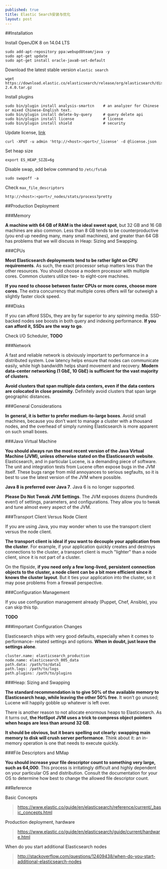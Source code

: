 ```yaml
---
published: true
title: Elastic Search安装与优化
layout: post
---
```

##Installation

Install OpenJDK 8 on 14.04 LTS

    sudo add-apt-repository ppa:webupd8team/java -y
    sudo apt-get update
    sudo apt-get install oracle-java8-set-default

Download the latest stable version `elastic search`

    wget https://download.elastic.co/elasticsearch/release/org/elasticsearch/distribution/tar/elasticsearch/2.4.0/elasticsearch-2.4.0.tar.gz

Install plugins

    sudo bin/plugin install analysis-smartcn    # an analyzer for Chinese or mixed Chinese-English text.
    sudo bin/plugin install delete-by-query     # query delete api
    sudo bin/plugin install license             # license
    sudo bin/plugin install shield              # security

Update license, [link](https://www.elastic.co/guide/en/marvel/current/license-management.html)

    curl -XPUT -u admin 'http://<host>:<port>/_license' -d @license.json

Set heap size

    export ES_HEAP_SIZE=6g
    
Disable swap, add below command to `/etc/fstab`

    sudo swapoff -a
    
Check `max_file_descriptors`

    http://<host>:<port>/_nodes/stats/process?pretty

##Production Deployment


###Memory

**A machine with 64 GB of RAM is the ideal sweet spot**, but 32 GB and 16 GB machines are also common. Less than 8 GB tends to be counterproductive (you end up needing many, many small machines), and greater than 64 GB has problems that we will discuss in Heap: Sizing and Swapping.

###CPUs

**Most Elasticsearch deployments tend to be rather light on CPU requirements**. As such, the exact processor setup matters less than the other resources. You should choose a modern processor with multiple cores. Common clusters utilize two- to eight-core machines.

**If you need to choose between faster CPUs or more cores, choose more cores**. The extra concurrency that multiple cores offers will far outweigh a slightly faster clock speed.


###Disks

If you can afford SSDs, they are by far superior to any spinning media. SSD-backed nodes see boosts in both query and indexing performance. **If you can afford it, SSDs are the way to go**.

Check I/O Scheduler, **TODO**

###Network

A fast and reliable network is obviously important to performance in a distributed system. Low latency helps ensure that nodes can communicate easily, while high bandwidth helps shard movement and recovery. **Modern data-center networking (1 GbE, 10 GbE) is sufficient for the vast majority of clusters**.

**Avoid clusters that span multiple data centers, even if the data centers are colocated in close proximity**. Definitely avoid clusters that span large geographic distances.

###General Considerations

**In general, it is better to prefer medium-to-large boxes**. Avoid small machines, because you don’t want to manage a cluster with a thousand nodes, and the overhead of simply running Elasticsearch is more apparent on such small boxes.


###Java Virtual Machine

**You should always run the most recent version of the Java Virtual Machine (JVM), unless otherwise stated on the Elasticsearch website**. Elasticsearch, and in particular Lucene, is a demanding piece of software. The unit and integration tests from Lucene often expose bugs in the JVM itself. These bugs range from mild annoyances to serious segfaults, so it is best to use the latest version of the JVM where possible.

**Java 8 is preferred over Java 7**. Java 6 is no longer supported.

**Please Do Not Tweak JVM Settings**. The JVM exposes dozens (hundreds even!) of settings, parameters, and configurations. They allow you to tweak and tune almost every aspect of the JVM.

###Transport Client Versus Node Client

If you are using Java, you may wonder when to use the transport client versus the node client.

**The transport client is ideal if you want to decouple your application from the cluster**. For example, if your application quickly creates and destroys connections to the cluster, a transport client is much "lighter" than a node client, since it is not part of a cluster.

On the flipside, **if you need only a few long-lived, persistent connection objects to the cluster, a node client can be a bit more efficient since it knows the cluster layout**. But it ties your application into the cluster, so it may pose problems from a firewall perspective.

###Configuration Management

If you use configuration management already (Puppet, Chef, Ansible), you can skip this tip.

**TODO**

###Important Configuration Changes

Elasticsearch ships with very good defaults, especially when it comes to performance- related settings and options. **When in doubt, just leave the settings alone**.

    cluster.name: elasticsearch_production
    node.name: elasticsearch_005_data
    path.data: /path/to/data1
    path.logs: /path/to/logs
    path.plugins: /path/to/plugins


###Heap: Sizing and Swapping

**The standard recommendation is to give 50% of the available memory to Elasticsearch heap, while leaving the other 50% free**. It won’t go unused; Lucene will happily gobble up whatever is left over.

There is another reason to not allocate enormous heaps to Elasticsearch. As it turns out, **the HotSpot JVM uses a trick to compress object pointers when heaps are less than around 32 GB**.

**It should be obvious, but it bears spelling out clearly: swapping main memory to disk will crush server performance**. Think about it: an in-memory operation is one that needs to execute quickly.

###File Descriptors and MMap

**You should increase your file descriptor count to something very large, such as 64,000**. This process is irritatingly difficult and highly dependent on your particular OS and distribution. Consult the documentation for your OS to determine how best to change the allowed file descriptor count.

##Reference

Basic Concepts
> https://www.elastic.co/guide/en/elasticsearch/reference/current/_basic_concepts.html

Production deployment, hardware
> https://www.elastic.co/guide/en/elasticsearch/guide/current/hardware.html

When do you start additional Elasticsearch nodes
> http://stackoverflow.com/questions/12409438/when-do-you-start-additional-elasticsearch-nodes